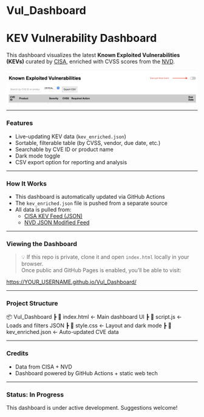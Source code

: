 # Vul_Dashboard
# KEV Vulnerability Dashboard

This dashboard visualizes the latest **Known Exploited Vulnerabilities (KEVs)** curated by [CISA](https://www.cisa.gov/known-exploited-vulnerabilities-catalog), enriched with CVSS scores from the [NVD](https://nvd.nist.gov/).

![Dashboard Preview](assets/images/dashscreen.jpg) <!-- optional: add a screenshot -->

---

###  Features

- Live-updating KEV data (`kev_enriched.json`)
- Sortable, filterable table (by CVSS, vendor, due date, etc.)
- Searchable by CVE ID or product name
- Dark mode toggle 
- CSV export option for reporting and analysis

---

###  How It Works

- This dashboard is automatically updated via GitHub Actions
- The `kev_enriched.json` file is pushed from a separate source
- All data is pulled from:
  - [CISA KEV Feed (JSON)](https://www.cisa.gov/sites/default/files/feeds/known_exploited_vulnerabilities.json)
  - [NVD JSON Modified Feed](https://nvd.nist.gov/vuln/data-feeds)

---

###  Viewing the Dashboard

> 💡 If this repo is private, clone it and open `index.html` locally in your browser.  
> Once public and GitHub Pages is enabled, you’ll be able to visit:

https://YOUR_USERNAME.github.io/Vul_Dashboard/


---

###  Project Structure

📦 Vul_Dashboard ┣ 📄 index.html ← Main dashboard UI ┣ 📄 script.js ← Loads and filters JSON ┣ 📄 style.css ← Layout and dark mode ┣ 📄 kev_enriched.json ← Auto-updated CVE data


---

###  Credits

- Data from CISA + NVD
- Dashboard powered by GitHub Actions + static web tech

---

###  Status: In Progress

This dashboard is under active development. Suggestions welcome!
